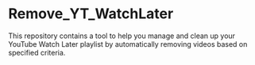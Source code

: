 # Remove_YT_WatchLater
This repository contains a tool to help you manage and clean up your YouTube Watch Later playlist by automatically removing videos based on specified criteria.
